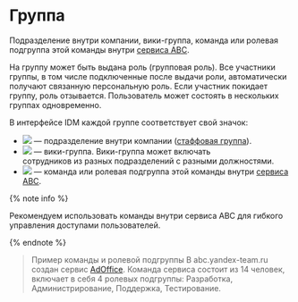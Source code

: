 # Группа

Подразделение внутри компании, вики-группа, команда или ролевая подгруппа этой команды внутри [сервиса ABC](https://abc.yandex-team.ru).

На группу может быть выдана роль (групповая роль). Все участники группы, в том числе подключенные после выдачи роли, автоматически получают связанную персональную роль. Если участник покидает группу, роль отзывается. Пользователь может состоять в нескольких группах одновременно.

В интерфейсе IDM каждой группе соответствует свой значок:

- ![](../image/staff-group.png) — подразделение внутри компании ([стаффовая группа](https://staff.yandex-team.ru/)).
- ![](../image/wiki-group.png) — вики-группа. Вики-группа может включать сотрудников из разных подразделений с разными должностями.
- ![](../image/abc-group.png) — команда или ролевая подгруппа этой команды внутри [сервиса АВС](https://abc.yandex-team.ru).

{% note info %}

Рекомендуем использовать команды внутри сервиса ABC для гибкого управления доступами пользователей.

{% endnote %}

> Пример команды и ролевой подгруппы
> В abc.yandex-team.ru создан сервис [AdOffice](https://abc.yandex-team.ru/services/adoffice/). Команда сервиса состоит из 14 человек, включает в себя 4 ролевых подгруппы: Разработка, Администрирование, Поддержка, Тестирование.

